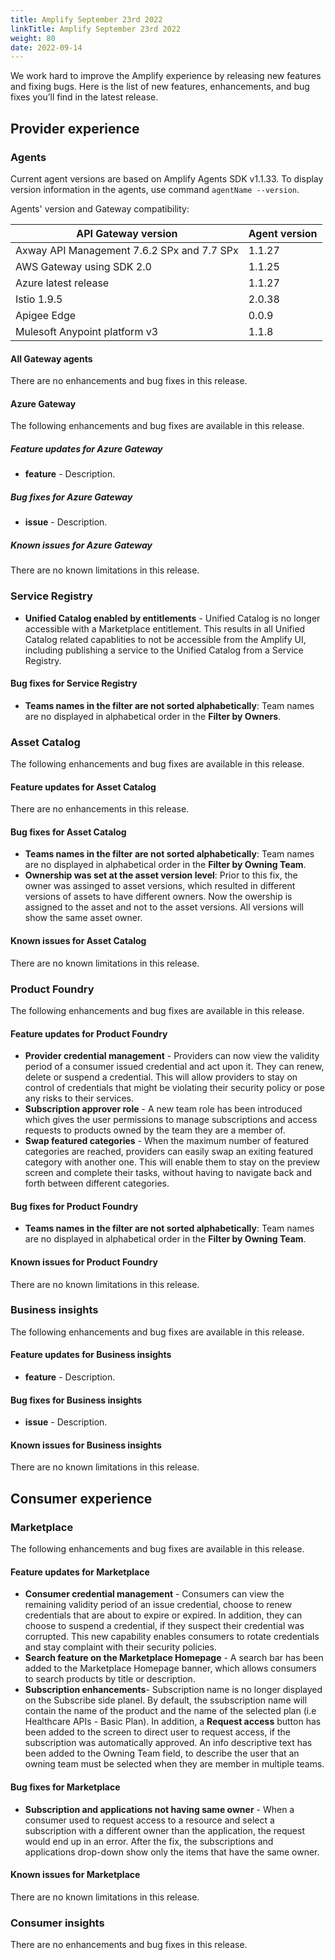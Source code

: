 ```yaml
---
title: Amplify September 23rd 2022
linkTitle: Amplify September 23rd 2022
weight: 80
date: 2022-09-14
---
```

We work hard to improve the Amplify experience by releasing new features and fixing bugs. Here is the list of new features, enhancements, and bug fixes you’ll find in the latest release.

## Provider experience

### Agents

Current agent versions are based on Amplify Agents SDK v1.1.33. To display version information in the agents, use command `agentName --version`.

Agents' version and Gateway compatibility:

| API Gateway version                        | Agent version|
|--------------------------------------------|--------------|
| Axway API Management 7.6.2 SPx and 7.7 SPx | 1.1.27       |
| AWS Gateway using SDK 2.0                  | 1.1.25       |
| Azure latest release                       | 1.1.27       |
| Istio 1.9.5                                | 2.0.38       |
| Apigee Edge                                | 0.0.9        |
| Mulesoft Anypoint platform v3              | 1.1.8        |

#### All Gateway agents

There are no enhancements and bug fixes in this release.

#### Azure Gateway

The following enhancements and bug fixes are available in this release.

##### Feature updates for Azure Gateway

* **feature** - Description.

##### Bug fixes for Azure Gateway

* **issue** - Description.

##### Known issues for Azure Gateway

There are no known limitations in this release.

### Service Registry

* **Unified Catalog enabled by entitlements** - Unified Catalog is no longer accessible with a Marketplace entitlement. This results in all Unified Catalog related capablities to not be accessible from the Amplify UI, including publishing a service to the Unified Catalog from a Service Registry.

#### Bug fixes for Service Registry

* **Teams names in the filter are not sorted alphabetically**: Team names are no displayed in alphabetical order in the **Filter by Owners**.

### Asset Catalog

The following enhancements and bug fixes are available in this release.

#### Feature updates for Asset Catalog

There are no enhancements in this release.

#### Bug fixes for Asset Catalog

* **Teams names in the filter are not sorted alphabetically**: Team names are no displayed in alphabetical order in the **Filter by Owning Team**.
* **Ownership was set at the asset version level**: Prior to this fix, the owner was assinged to asset versions, which resulted in different versions of assets to have different owners. Now the owership is assigned to the asset and not to the asset versions. All versions will show the same asset owner.

#### Known issues for Asset Catalog

There are no known limitations in this release.

### Product Foundry

The following enhancements and bug fixes are available in this release.

#### Feature updates for Product Foundry

* **Provider credential management** - Providers can now view the validity period of a consumer issued credential and act upon it. They can renew, delete or suspend a credential. This will allow providers to stay on control of credentials that might be violating their security policy or pose any risks to their services.
* **Subscription approver role** - A new team role has been introduced which gives the user permissions to manage subscriptions and access requests to products owned by the team they are a member of.
* **Swap featured categories** - When the maximum number of featured categories are reached, providers can easily swap an exiting featured category with another one. This will enable them to stay on the preview screen and complete their tasks, without having to navigate back and forth between different categories.

#### Bug fixes for Product Foundry

* **Teams names in the filter are not sorted alphabetically**: Team names are no displayed in alphabetical order in the **Filter by Owning Team**.

#### Known issues for Product Foundry

There are no known limitations in this release.

### Business insights

The following enhancements and bug fixes are available in this release.

#### Feature updates for Business insights

* **feature** - Description.

#### Bug fixes for Business insights

* **issue** - Description.

#### Known issues for Business insights

There are no known limitations in this release.

## Consumer experience

### Marketplace

The following enhancements and bug fixes are available in this release.

#### Feature updates for Marketplace

* **Consumer credential management** - Consumers can view the remaining validity period of an issue credential, choose to renew credentials that are about to expire or expired. In addition, they can choose to suspend a credential, if they suspect their credential was corrupted. This new capability enables consumers to rotate credentials and stay complaint with their security policies.
* **Search feature on the Marketplace Homepage** - A search bar has been added to the Marketplace Homepage banner, which allows consumers to search products by title or description.
* **Subscription enhancements**- Subscription name is no longer displayed on the Subscribe side planel. By default, the ssubscription name will contain the name of the product and the name of the selected plan (i.e Healthcare APIs - Basic Plan). In addition, a **Request access** button has been added to the screen to direct user to request access, if the subscription was automatically approved. An info descriptive text has been added to the Owning Team field, to describe the user that an owning team must be selected when they are member in multiple teams.

#### Bug fixes for Marketplace

* **Subscription and applications not having same owner** - When a consumer used to request access to a resource and select a subscription with a different owner than the application, the request would end up in an error. After the fix, the subscriptions and applications drop-down show only the items that have the same owner.

#### Known issues for Marketplace

There are no known limitations in this release.

### Consumer insights

There are no enhancements and bug fixes in this release.
